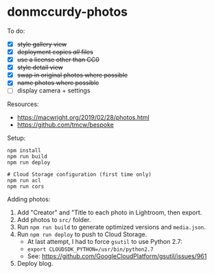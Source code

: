 # donmccurdy-photos

To do:
- [x] ~~style gallery view~~
- [x] ~~deployment copies _all_ files~~
- [x] ~~use a license other than CC0~~
- [x] ~~style detail view~~
- [x] ~~swap in original photos where possible~~
- [x] ~~name photos where possible~~
- [ ] display camera + settings

Resources:
- https://macwright.org/2019/02/28/photos.html
- https://github.com/tmcw/bespoke

Setup:

```shell
npm install
npm run build
npm run deploy

# Cloud Storage configuration (first time only)
npm run acl
npm run cors
```

Adding photos:

1. Add "Creator" and "Title to each photo in Lightroom, then export.
2. Add photos to `src/` folder.
3. Run `npm run build` to generate optimized versions and `media.json`.
4. Run `npm run deploy` to push to Cloud Storage. 
    - At last attempt, I had to force `gsutil` to use Python 2.7:
    - `export CLOUDSDK_PYTHON=/usr/bin/python2.7`
    - See: https://github.com/GoogleCloudPlatform/gsutil/issues/961
5. Deploy blog.
